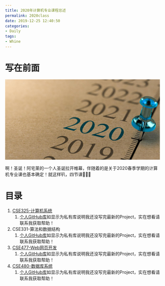 ```yaml
---
title: 2020年计算机专业课程总述
permalink: 2020class
date: 2019-12-25 12:40:50
categories:
- Daily
tags:
- Whine
---
```


# 写在前面

![](https://raw.githubusercontent.com/liutiantian233/Blog/master/201912/2020pin.jpg)

啊！圣诞！阿宅莱的一个人圣诞拉开帷幕，伴随着的是关于2020春季学期的计算机专业课也基本确定！就这样叭，四节课🐛🐛🐛

<!-- more -->

# 目录

1. [CSE325-计算机系统](https://www.cse.msu.edu/~cse325/)
   1. [个人GitHub库](https://github.com/liutiantian233/CSE325)如显示为私有库说明我还没写完最新的Project，实在想看请联系我获取帮助！
2. CSE331-算法和数据结构
   1. [个人GitHub库](https://github.com/liutiantian233/CSE331)如显示为私有库说明我还没写完最新的Project，实在想看请联系我获取帮助！
3. [CSE477-Web网页开发](https://facweb.cse.msu.edu/ghassem3/cse477/)
   1. [个人GitHub库](https://github.com/liutiantian233/CSE477)如显示为私有库说明我还没写完最新的Project，实在想看请联系我获取帮助！
4. [CSE480-数据库系统](https://www.cse.msu.edu/~cse480/)
   1. [个人GitHub库](https://github.com/liutiantian233/CSE480)如显示为私有库说明我还没写完最新的Project，实在想看请联系我获取帮助！